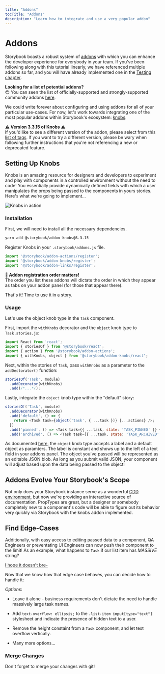 ```yaml
---
title: "Addons"
tocTitle: "Addons"
description: "Learn how to integrate and use a very popular addon"
---
```


# Addons

Storybook boasts a robust system of [addons](https://storybook.js.org/addons/introduction/) with which you can enhance the developer experience for
everybody in your team. If you've been following along with this tutorial linearly, we have referenced multiple addons so far, and you will have already implemented one in the [Testing chapter](/test).

<div class="aside">
<strong>Looking for a list of potential addons?</strong>
<br/>
😍 You can seen the list of officially-supported and strongly-supported community addons <a href="https://storybook.js.org/addons/addon-gallery/">here</a>.
</div>

We could write forever about configuring and using addons for all of your particular use-cases. For now, let's work towards integrating one of the most popular addons within Storybook's ecosystem: [knobs](https://github.com/storybooks/storybook/tree/v3.3.15/addons/knobs).

<div class="aside">
<strong>⚠ Version 3.3.15 of Knobs ⚠</strong>
<br/>
If you'd like to see a different version of the addon, please select from this
<a href="https://github.com/storybooks/storybook/tags">list of tags</a>. If you want to try a different version, please be wary when following further instructions that you're not referencing a new or deprecated feature.
</div>

## Setting Up Knobs

Knobs is an amazing resource for designers and developers to experiment and play with components in a controlled environment without the need to code! You essentially provide dynamically defined fields with which a user manipulates the props being passed to the components in yours stories. Here's what we're going to implement...

![Knobs in action](/addon-knobs-demo.gif)

### Installation

First, we will need to install all the necessary dependencies.

```bash
yarn add @storybook/addon-knobs@3.3.15
```

Register Knobs in your `.storybook/addons.js` file.

```javascript
import '@storybook/addon-actions/register';
import '@storybook/addon-knobs/register';
import '@storybook/addon-links/register';
```

<div class="aside">
<strong>📝 Addon registration order matters!</strong>
<br/>
The order you list these addons will dictate the order in which they appear as tabs on your addon panel (for those that appear there).
</div>

That's it! Time to use it in a story.

### Usage

Let's use the object knob type in the `Task` component.

First, import the `withKnobs` decorator and the `object` knob type to `Task.stories.js`:

```javascript
import React from 'react';
import { storiesOf } from '@storybook/react';
import { action } from '@storybook/addon-actions';
import { withKnobs, object } from '@storybook/addon-knobs/react';
```

Next, within the stories of `Task`, pass `withKnobs` as a parameter to the `addDectorator()` function:

```javascript
storiesOf('Task', module)
  .addDecorator(withKnobs)
  .add(/*...*/);
```

Lastly, integrate the `object` knob type within the "default" story:

```javascript
storiesOf('Task', module)
  .addDecorator(withKnobs)
  .add('default', () => {
    return <Task task={object('task', { ...task })} {...actions} />;
  })
  .add('pinned', () => <Task task={{ ...task, state: 'TASK_PINNED' }} {...actions} />)
  .add('archived', () => <Task task={{ ...task, state: 'TASK_ARCHIVED' }} {...actions} />);
```

As documented [here](https://github.com/storybooks/storybook/tree/v3.3.15/addons/knobs#object), the `object` knob type accepts a label and a default object as paramters. The label is constant and shows up to the left of a text field in your addons panel. The object you've passed will be represented as an editable JSON blob. As long as you submit valid JSON, your component will adjust based upon the data being passed to the object!

## Addons Evolve Your Storybook's Scope

Not only does your Storybook instance serve as a wonderful [CDD environment](https://blog.hichroma.com/component-driven-development-ce1109d56c8e), but now we're providing an interactive source of documentation. PropTypes are great, but a designer or somebody completely new to a component's code will be able to figure out its behavior very quickly via Storybook with the knobs addon implemented.

## Find Edge-Cases

Additionally, with easy access to editing passed data to a component, QA Engineers or preventating UI Engineers can now push their component to the limit! As an example, what happens to `Task` if our list item has *MASSIVE* string?

[I hope it doesn't bre-](/Users/kyleholmberg/PersonalProjects/learn_storybook/static/addon-knobs-demo-edge-case.png)

Now that we know how that edge case behaves, you can decide how to handle it:

*Options*:

- Leave it alone - business requirements don't dictate the need to handle massively large task names.

- Add `text-overflow: ellipsis;` to the `.list-item input[type="text"]` stylesheet and indicate the presence of hidden text to a user.

- Remove the height constaint from a `Task` component, and let text overflow vertically.

- Many more options...

### Merge Changes

Don't forget to merge your changes with git!
